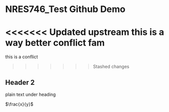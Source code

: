 # NRES746_Test Github Demo
<<<<<<< Updated upstream
this is a way better conflict fam 
=======
this is a conflict 
>>>>>>> Stashed changes
## Header 2
plain text under heading

$\frac{x}{y}$


